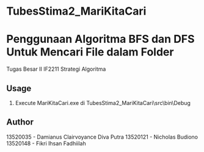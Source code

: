 # TubesStima2_MariKitaCari

# Penggunaan Algoritma BFS dan DFS Untuk Mencari File dalam Folder

Tugas Besar II IF2211 Strategi Algoritma

## Usage

1. Execute MariKitaCari.exe di TubesStima2_MariKitaCari\src\bin\Debug

## Author

13520035 - Damianus Clairvoyance Diva Putra
13520121 - Nicholas Budiono
13520148 - Fikri Ihsan Fadhiilah
